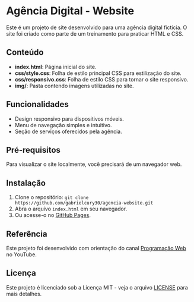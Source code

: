# Agência Digital - Website

Este é um projeto de site desenvolvido para uma agência digital fictícia. O site foi criado como parte de um treinamento para praticar HTML e CSS.

## Conteúdo

- **index.html**: Página inicial do site.
- **css/style.css**: Folha de estilo principal CSS para estilização do site.
- **css/responsivo.css**: Folha de estilo CSS para tornar o site responsivo.
- **img/**: Pasta contendo imagens utilizadas no site.

## Funcionalidades

- Design responsivo para dispositivos móveis.
- Menu de navegação simples e intuitivo.
- Seção de serviços oferecidos pela agência.

## Pré-requisitos

Para visualizar o site localmente, você precisará de um navegador web.

## Instalação

1. Clone o repositório: `git clone https://github.com/gabrielcury30/agencia-website.git`
2. Abra o arquivo `index.html` em seu navegador.
3. Ou acesse-o no [GitHub Pages](https://gabrielcury30.github.io/agencia-website/).

## Referência

Este projeto foi desenvolvido com orientação do canal [Programação Web](https://www.youtube.com/@programacaoweb) no YouTube.

## Licença

Este projeto é licenciado sob a Licença MIT - veja o arquivo [LICENSE](LICENSE) para mais detalhes.
